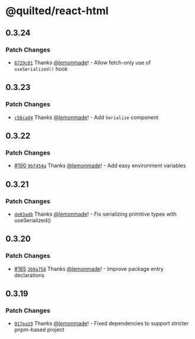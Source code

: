 # @quilted/react-html

## 0.3.24

### Patch Changes

- [`8729c01`](https://github.com/lemonmade/quilt/commit/8729c01f7ef3e3c69844b521d5e5d3d915412551) Thanks [@lemonmade](https://github.com/lemonmade)! - Allow fetch-only use of `useSerialized()` hook

## 0.3.23

### Patch Changes

- [`c58ca94`](https://github.com/lemonmade/quilt/commit/c58ca9468f24c1cc193d67f56692e07e71e918ab) Thanks [@lemonmade](https://github.com/lemonmade)! - Add `Serialize` component

## 0.3.22

### Patch Changes

- [#190](https://github.com/lemonmade/quilt/pull/190) [`9bf454a`](https://github.com/lemonmade/quilt/commit/9bf454aaefc7ac6b85060fc5493b6b3ee4e2b526) Thanks [@lemonmade](https://github.com/lemonmade)! - Add easy environment variables

## 0.3.21

### Patch Changes

- [`de03adb`](https://github.com/lemonmade/quilt/commit/de03adb1c102f88a0815b461932b66963072b85f) Thanks [@lemonmade](https://github.com/lemonmade)! - Fix serializing primitive types with useSerialized()

## 0.3.20

### Patch Changes

- [#185](https://github.com/lemonmade/quilt/pull/185) [`3b9a758`](https://github.com/lemonmade/quilt/commit/3b9a758c5703aa63b93a736e33f88a3bfa393fb8) Thanks [@lemonmade](https://github.com/lemonmade)! - Improve package entry declarations

## 0.3.19

### Patch Changes

- [`917ea19`](https://github.com/lemonmade/quilt/commit/917ea19edbd8ad210675b11ef7f2ebe0c33e0b3e) Thanks [@lemonmade](https://github.com/lemonmade)! - Fixed dependencies to support stricter pnpm-based project
